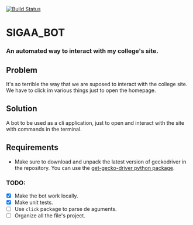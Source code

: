 [![Build Status](https://travis-ci.com/italopinto/sigaa_bot.svg?branch=main)](https://travis-ci.com/italopinto/sigaa_bot)

#  SIGAA_BOT
### An automated way to interact with my college's site.
## Problem
It's so terrible the way that we are suposed to interact with the college site. We have to click im various things just to open the homepage.
## Solution
A bot to be used as a cli application, just to open and interact with the site with commands in the terminal.

## Requirements
- Make sure to download and unpack the latest version of geckodriver in the repository. You can use the [get-gecko-driver python package](https://pypi.org/project/get-gecko-driver/).
### TODO:
- [X] Make the bot work locally.
- [X] Make unit tests.
- [ ] Use `click` package to parse de aguments.
- [ ] Organize all the file's project.